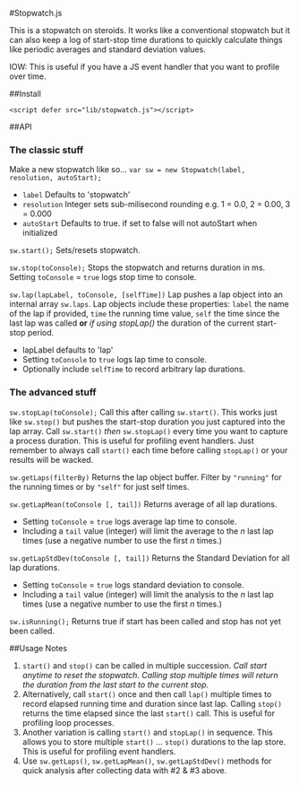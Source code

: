 #Stopwatch.js

This is a stopwatch on steroids. It works like a conventional stopwatch but it can also keep a log of start-stop time durations to quickly calculate things like periodic averages and standard deviation values.
 
IOW: This is useful if you have a JS event handler that you want to profile over time. 


##Install

```
<script defer src="lib/stopwatch.js"></script>
```

##API

### The classic stuff

Make a new stopwatch like so...
`var sw = new Stopwatch(label, resolution, autoStart);`
- `label` Defaults to 'stopwatch'
- `resolution` Integer sets sub-milisecond rounding e.g. 1 = 0.0, 2 = 0.00, 3 = 0.000
- `autoStart` Defaults to true. if set to false will not autoStart when initialized

`sw.start();` 
Sets/resets stopwatch.

`sw.stop(toConsole);` 
Stops the stopwatch and returns duration in ms.  Setting `toConsole` = `true` logs stop time to console.

`sw.lap(lapLabel, toConsole, [selfTime])`
Lap pushes a lap object into an internal array `sw.laps`.  Lap objects include these properties: `label` the name of the lap if provided, `time` the running time value, `self` the time since the last lap was called **or** _if using stopLap()_ the duration of the current start-stop period.
- lapLabel defaults to 'lap'
- Setting `toConsole` to `true` logs lap time to console.
- Optionally include `selfTime` to record arbitrary lap durations.

### The advanced stuff

`sw.stopLap(toConsole);` 
Call this after calling `sw.start()`. This works just like `sw.stop()` but pushes the start-stop duration you just captured into the lap array.  Call `sw.start()` _then_ `sw.stopLap()` every time you want to capture a process duration. This is useful for profiling event handlers. Just remember to always call `start()` each time before calling `stopLap()` or your results will be wacked.


`sw.getLaps(filterBy)`
Returns the lap object buffer. Filter by `"running"` for the running times or by `"self"` for just self times.



`sw.getLapMean(toConsole [, tail])`
Returns average of all lap durations.
- Setting `toConsole` = `true` logs average lap time to console.
- Including a `tail` value (integer) will limit the average to the _n_ last lap times (use a negative number to use the first _n_ times.) 


`sw.getLapStdDev(toConsole [, tail])`
Returns the Standard Deviation for all lap durations.
- Setting `toConsole` = `true` logs standard deviation to console.
- Including a `tail` value (integer) will limit the analysis to the _n_ last lap times (use a negative number to use the first _n_ times.)


`sw.isRunning();`
Returns true if start has been called and stop has not yet been called.


##Usage Notes

1. `start()` and `stop()` can be called in multiple succession. _Call start anytime to reset the stopwatch.  Calling stop multiple times will return the duration from the last start to the current stop._
2. Alternatively, call `start()` once and then call `lap()` multiple times to record elapsed running time and duration since last lap. Calling `stop()` returns the time elapsed since the last `start()` call. This is useful for profiling loop processes.
3. Another variation is calling `start()` and `stopLap()` in sequence. This allows you to store multiple `start()` ... `stop()` durations to the lap store. This is useful for profiling event handlers.
4. Use `sw.getLaps()`, `sw.getLapMean()`, `sw.getLapStdDev()` methods for quick analysis after collecting data with #2 & #3 above.
